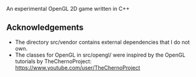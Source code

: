 An experimental OpenGL 2D game written in C++

## Acknowledgements
* The directory src/vendor contains external dependencies that I do not own.
* The classes for OpenGL in src/opengl/ were inspired by the OpenGL tutorials by TheChernoProject:
  <https://www.youtube.com/user/TheChernoProject>
